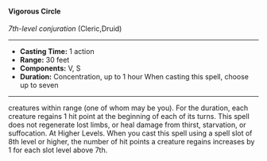 #### Vigorous Circle
*7th-level conjuration* (Cleric,Druid)
___
- **Casting Time:** 1 action
- **Range:** 30 feet
- **Components:** V, S
- **Duration:** Concentration, up to 1 hour When casting this spell, choose up to seven
---
creatures within range (one of whom may be you).
For the duration, each creature regains 1 hit point at
the beginning of each of its turns.
This spell does not regenerate lost limbs, or heal
damage from thirst, starvation, or suffocation.
At Higher Levels.  When you cast this spell using
a spell slot of 8th level or higher, the number of hit
points a creature regains increases by 1 for each slot
level above 7th.
